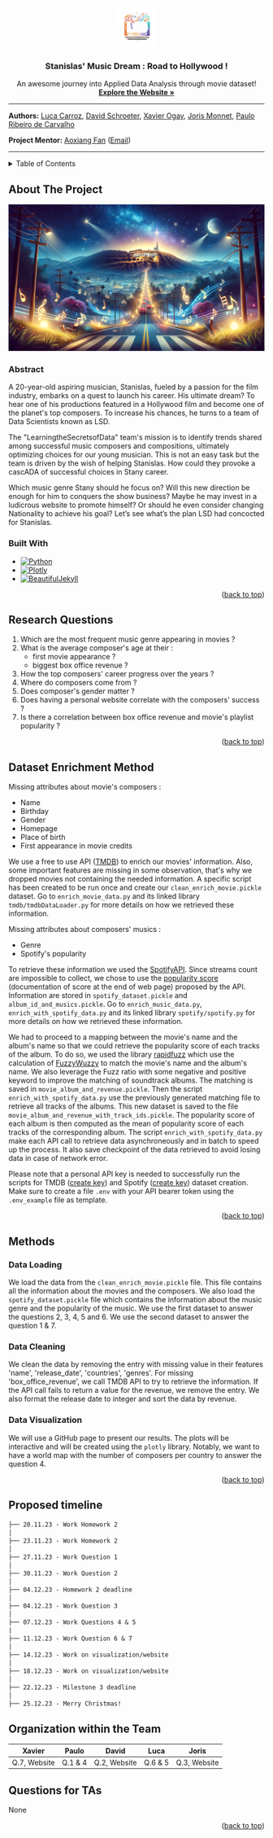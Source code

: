 <!-- Improved compatibility of back to top link: See: https://github.com/othneildrew/Best-README-Template/pull/73 -->
<a name="readme-top"></a>
<!--
*** Thanks for checking out the Best-README-Template. If you have a suggestion
*** that would make this better, please fork the repo and create a pull request
*** or simply open an issue with the tag "enhancement".
*** Don't forget to give the project a star!
*** Thanks again! Now go create something AMAZING! :D
-->


<!-- PROJECT LOGO -->
<br />
<div align="center">
  <a href="https://github.com/epfl-ada/ada-2023-project-learningthesecretsofdata">
    <img src="assets/img/LSD_trans.png" alt="Logo" width="80" height="80">
  </a>

<h3 align="center">Stanislas' Music Dream : Road to Hollywood !</h3>

  <p align="center">
    An awesome journey into Applied Data Analysis through movie dataset!
    <br />
    <a href="https://learningthesecretsofdata.github.io/CS-401_Website/"><strong>Explore the Website »</strong></a>
  </p>
</div>

---

**Authors:** [Luca Carroz](https://people.epfl.ch/emilie.carroz), [David Schroeter](https://people.epfl.ch/david.schroeter),
[Xavier Ogay](https://people.epfl.ch/xavier.ogay), [Joris Monnet](https://people.epfl.ch/joris.monnet),
[Paulo Ribeiro de Carvalho](https://people.epfl.ch/paulo.ribeirodecarvalho)

**Project Mentor:** [Aoxiang Fan](https://people.epfl.ch/aoxiang.fan) ([Email](mailto:aoxiang.fan@epfl.ch))

---


<!-- TABLE OF CONTENTS -->
<details>
  <summary>Table of Contents</summary>
  <ol>
    <li>
      <a href="#about-the-project">About The Project</a>
      <ul>
        <li><a href="#abstract">Abstract</a></li>
        <li><a href="#built-with">Built With</a></li>
      </ul>
    </li>
    <li><a href="#research-questions">Research Questions</a></li>
    <li><a href="#dataset-enrichment-method">Dataset Enrichment Method</a></li>
    <li>
      <a href="#methods">Methods</a>
      <ul>
        <li><a href="#data-loading">Data Loading</a></li>
        <li><a href="#data-cleaning">Data Cleaning</a></li>
        <li><a href="#data-visualization">Data Visualization</a></li>
      </ul>
    </li>
    <li><a href="#proposed-timeline">Timeline</a></li>
    <li><a href="#organization-within-the-team">Organization within the Team</a></li>
  </ol>
</details>



<!-- ABOUT THE PROJECT -->
## About The Project

[![Road-to-holywood][product-screenshot]](https://learningthesecretsofdata.github.io/CS-401_Website/)


### Abstract

A 20-year-old aspiring musician, Stanislas, fueled by a passion for the film industry, embarks on a quest to launch his
career. His ultimate dream? To hear one of his productions featured in a Hollywood film and become one of the planet's
top composers. To increase his chances, he turns to a team of Data Scientists known as LSD.

The "LearningtheSecretsofData" team's mission is to identify trends shared among successful music composers and compositions, ultimately
optimizing choices for our young musician. This is not an easy task but the team is driven by the wish of helping
Stanislas. How could they provoke a cascADA of successful choices in Stany career.

Which music genre Stany should he focus on? Will this new direction be enough for him to conquers the show business?
Maybe he may invest in a ludicrous website to promote himself? Or should he even consider changing Nationality to
achieve his goal? Let’s see what’s the plan LSD had concocted for Stanislas.

### Built With

* [![Python][Python.org]][Python-url]
* [![Plotly][Plotly.com]][Plotly-url]
* [![BeautifulJekyll][BeautifulJekyll.com]][BeautifulJekyll-url]


<p align="right">(<a href="#readme-top">back to top</a>)</p>

## Research Questions

1) Which are the most frequent music genre appearing in movies ?
2) What is the average composer's age at their :
    - first movie appearance ?
    - biggest box office revenue ?
3) How the top composers' career progress over the years ?
4) Where do composers come from ?
5) Does composer's gender matter ?
6) Does having a personal website correlate with the composers' success ?
7) Is there a correlation between box office revenue and movie's playlist popularity ?

<p align="right">(<a href="#readme-top">back to top</a>)</p>

## Dataset Enrichment Method

Missing attributes about movie's composers :

- Name
- Birthday
- Gender
- Homepage
- Place of birth
- First appearance in movie credits

We use a free to use API ([TMDB](https://www.themoviedb.org/?language=fr)) to enrich our movies' information. Also, some
important features are missing in some observation, that's why we dropped movies not containing the needed information. A specific
script has been created to be run once and create our `clean_enrich_movie.pickle` dataset. Go to `enrich_movie_data.py` and
its linked library `tmdb/tmdbDataLoader.py` for more details on how we retrieved these information.

Missing attributes about composers' musics :

- Genre
- Spotify's popularity

To retrieve these information we used the [SpotifyAPI](https://developer.spotify.com/documentation/web-api). Since
streams count are impossible to collect, we chose to use the [popularity score](https://developer.spotify.com/documentation/web-api/reference/get-track)
(documentation of score at the end of web page) proposed by the API. Information are stored in `spotify_dataset.pickle` and `album_id_and_musics.pickle`.
Go to `enrich_music_data.py`, `enrich_with_spotify_data.py` and its linked library `spotify/spotify.py` for more details on how we retrieved these information.

We had to proceed to a mapping between the movie's name and the album's name so that we could retrieve the popularity score of each tracks of the album. 
To do so, we used the library [rapidfuzz](https://pypi.org/project/rapidfuzz/) which use the calculation of [FuzzyWuzzy](https://github.com/seatgeek/fuzzywuzzy) to match the movie's name and the album's name. 
We also leverage the Fuzz ratio with some negative and positive keyword to improve the matching of soundtrack albums. 
The matching is saved in `movie_album_and_revenue.pickle`. Then the script `enrich_with_spotify_data.py` use the previously generated matching file to retrieve all tracks of the albums. This new dataset is saved to the file `movie_album_and_revenue_with_track_ids.pickle`.
The popularity score of each album is then computed as the mean of popularity score of each tracks of the corresponding album.
The script `enrich_with_spotify_data.py` make each API call to retrieve data asynchroneously and in batch to speed up the process. It also save checkpoint of the data retrieved to avoid losing data in case of network error.

Please note that a personal API key is needed to successfully run the scripts for TMDB ([create key](https://developer.themoviedb.org/reference/intro/getting-started))
and Spotify ([create key](https://developer.spotify.com/documentation/web-api/tutorials/getting-started)) dataset creation.
Make sure to create a file `.env` with your API bearer token using the `.env_example` file as template.

<p align="right">(<a href="#readme-top">back to top</a>)</p>

## Methods

### Data Loading

We load the data from the `clean_enrich_movie.pickle` file. This file contains all the information about the movies and
the composers. We also load the `spotify_dataset.pickle` file which contains the information about the music genre and
the popularity of the music. We use the first dataset to answer the questions 2, 3, 4, 5 and 6. We use the second
dataset to answer the question 1 & 7.

### Data Cleaning

We clean the data by removing the entry with missing value in their features 'name', 'release_date',
'countries', 'genres'. For missing 'box_office_revenue', we call TMDB API to try to retrieve the information.
If the API call fails to return a value for the revenue, we remove the entry.
We also format the release date to integer and sort the data by revenue.


### Data Visualization

We will use a GitHub page to present our results. The plots will be interactive and will be created using the `plotly`
library. Notably, we want to have a world map with the number of composers per country to answer the question 4.

<p align="right">(<a href="#readme-top">back to top</a>)</p>

## Proposed timeline

```
├── 20.11.23 - Work Homework 2
│  
├── 23.11.23 - Work Homework 2
│  
├── 27.11.23 - Work Question 1
│  
├── 30.11.23 - Work Question 2
│  
├── 04.12.23 - Homework 2 deadline
│  
├── 04.12.23 - Work Question 3
│  
├── 07.12.23 - Work Questions 4 & 5
|
├── 11.12.23 - Work Question 6 & 7
│
├── 14.12.23 - Work on visualization/website
│  
├── 18.12.23 - Work on visualization/website
│    
├── 22.12.23 - Milestone 3 deadline
│  
├── 25.12.23 - Merry Christmas!

```

## Organization within the Team

| Xavier       | Paulo   | David        | Luca    | Joris        |
|--------------|---------|--------------|---------|--------------|
| Q.7, Website | Q.1 & 4 | Q.2, Website | Q.6 & 5 | Q.3, Website |

## Questions for TAs

None

<p align="right">(<a href="#readme-top">back to top</a>)</p>

<!-- MARKDOWN LINKS & IMAGES -->
<!-- https://www.markdownguide.org/basic-syntax/#reference-style-links -->
[Python.org]: https://img.shields.io/badge/Python-3776AB?style=for-the-badge&logo=python&logoColor=white
[Python-url]: https://www.python.org/
[Plotly.com]: https://img.shields.io/badge/Plotly-239120?style=for-the-badge&logo=plotly&logoColor=white
[Plotly-url]: https://plotly.com/
[BeautifulJekyll.com]: https://img.shields.io/badge/Beautiful%20Jekyll-%23FF0000.svg?style=for-the-badge&logo=Jekyll&logoColor=white
[BeautifulJekyll-url]: https://beautifuljekyll.com/
[product-screenshot]: assets/img/header_holy.png









